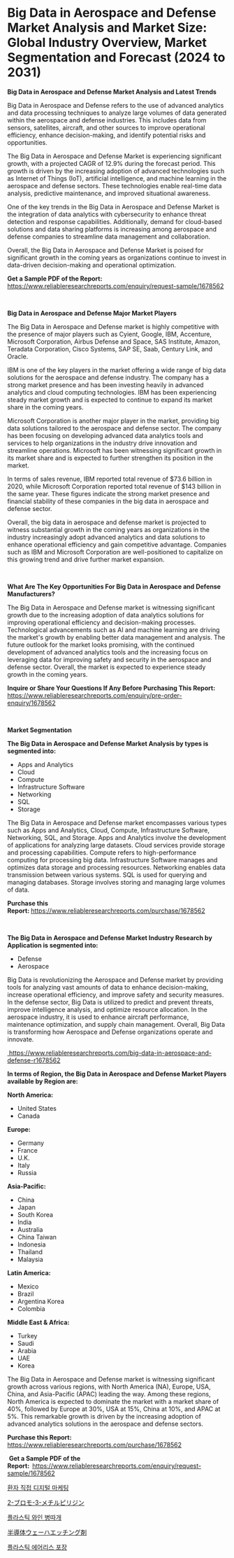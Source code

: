<p><h1>Big Data in Aerospace and Defense Market Analysis and Market Size: Global Industry Overview, Market Segmentation and Forecast (2024 to 2031)</h1></p><p><strong>Big Data in Aerospace and Defense Market Analysis and Latest Trends</strong></p>
<p><p>Big Data in Aerospace and Defense refers to the use of advanced analytics and data processing techniques to analyze large volumes of data generated within the aerospace and defense industries. This includes data from sensors, satellites, aircraft, and other sources to improve operational efficiency, enhance decision-making, and identify potential risks and opportunities.</p><p>The Big Data in Aerospace and Defense Market is experiencing significant growth, with a projected CAGR of 12.9% during the forecast period. This growth is driven by the increasing adoption of advanced technologies such as Internet of Things (IoT), artificial intelligence, and machine learning in the aerospace and defense sectors. These technologies enable real-time data analysis, predictive maintenance, and improved situational awareness.</p><p>One of the key trends in the Big Data in Aerospace and Defense Market is the integration of data analytics with cybersecurity to enhance threat detection and response capabilities. Additionally, demand for cloud-based solutions and data sharing platforms is increasing among aerospace and defense companies to streamline data management and collaboration.</p><p>Overall, the Big Data in Aerospace and Defense Market is poised for significant growth in the coming years as organizations continue to invest in data-driven decision-making and operational optimization.</p></p>
<p><strong>Get a Sample PDF of the Report:&nbsp;</strong> <a href="https://www.reliableresearchreports.com/enquiry/request-sample/1678562">https://www.reliableresearchreports.com/enquiry/request-sample/1678562</a></p>
<p>&nbsp;</p>
<p><strong>Big Data in Aerospace and Defense Major Market Players</strong></p>
<p><p>The Big Data in Aerospace and Defense market is highly competitive with the presence of major players such as Cyient, Google, IBM, Accenture, Microsoft Corporation, Airbus Defense and Space, SAS Institute, Amazon, Teradata Corporation, Cisco Systems, SAP SE, Saab, Century Link, and Oracle. </p><p>IBM is one of the key players in the market offering a wide range of big data solutions for the aerospace and defense industry. The company has a strong market presence and has been investing heavily in advanced analytics and cloud computing technologies. IBM has been experiencing steady market growth and is expected to continue to expand its market share in the coming years.</p><p>Microsoft Corporation is another major player in the market, providing big data solutions tailored to the aerospace and defense sector. The company has been focusing on developing advanced data analytics tools and services to help organizations in the industry drive innovation and streamline operations. Microsoft has been witnessing significant growth in its market share and is expected to further strengthen its position in the market.</p><p>In terms of sales revenue, IBM reported total revenue of $73.6 billion in 2020, while Microsoft Corporation reported total revenue of $143 billion in the same year. These figures indicate the strong market presence and financial stability of these companies in the big data in aerospace and defense sector.</p><p>Overall, the big data in aerospace and defense market is projected to witness substantial growth in the coming years as organizations in the industry increasingly adopt advanced analytics and data solutions to enhance operational efficiency and gain competitive advantage. Companies such as IBM and Microsoft Corporation are well-positioned to capitalize on this growing trend and drive further market expansion.</p></p>
<p>&nbsp;</p>
<p><strong>What Are The Key Opportunities For Big Data in Aerospace and Defense Manufacturers?</strong></p>
<p><p>The Big Data in Aerospace and Defense market is witnessing significant growth due to the increasing adoption of data analytics solutions for improving operational efficiency and decision-making processes. Technological advancements such as AI and machine learning are driving the market's growth by enabling better data management and analysis. The future outlook for the market looks promising, with the continued development of advanced analytics tools and the increasing focus on leveraging data for improving safety and security in the aerospace and defense sector. Overall, the market is expected to experience steady growth in the coming years.</p></p>
<p><strong>Inquire or Share Your Questions If Any Before Purchasing This Report:</strong> <a href="https://www.reliableresearchreports.com/enquiry/pre-order-enquiry/1678562">https://www.reliableresearchreports.com/enquiry/pre-order-enquiry/1678562</a></p>
<p>&nbsp;</p>
<p><strong>Market Segmentation</strong></p>
<p><strong>The Big Data in Aerospace and Defense Market Analysis by types is segmented into:</strong></p>
<p><ul><li>Apps and Analytics</li><li>Cloud</li><li>Compute</li><li>Infrastructure Software</li><li>Networking</li><li>SQL</li><li>Storage</li></ul></p>
<p><p>The Big Data in Aerospace and Defense market encompasses various types such as Apps and Analytics, Cloud, Compute, Infrastructure Software, Networking, SQL, and Storage. Apps and Analytics involve the development of applications for analyzing large datasets. Cloud services provide storage and processing capabilities. Compute refers to high-performance computing for processing big data. Infrastructure Software manages and optimizes data storage and processing resources. Networking enables data transmission between various systems. SQL is used for querying and managing databases. Storage involves storing and managing large volumes of data.</p></p>
<p><strong>Purchase this Report:&nbsp;</strong><a href="https://www.reliableresearchreports.com/purchase/1678562">https://www.reliableresearchreports.com/purchase/1678562</a></p>
<p>&nbsp;</p>
<p><strong>The Big Data in Aerospace and Defense Market Industry Research by Application is segmented into:</strong></p>
<p><ul><li>Defense</li><li>Aerospace</li></ul></p>
<p><p>Big Data is revolutionizing the Aerospace and Defense market by providing tools for analyzing vast amounts of data to enhance decision-making, increase operational efficiency, and improve safety and security measures. In the defense sector, Big Data is utilized to predict and prevent threats, improve intelligence analysis, and optimize resource allocation. In the aerospace industry, it is used to enhance aircraft performance, maintenance optimization, and supply chain management. Overall, Big Data is transforming how Aerospace and Defense organizations operate and innovate.</p></p>
<p><a href="https://www.reliableresearchreports.com/big-data-in-aerospace-and-defense-r1678562">&nbsp;https://www.reliableresearchreports.com/big-data-in-aerospace-and-defense-r1678562</a></p>
<p><strong>In terms of Region, the Big Data in Aerospace and Defense Market Players available by Region are:</strong></p>
<p>
    <p> <strong> North America: </strong>
        <ul>
            <li>United States</li>
            <li>Canada</li>
        </ul>
        </p> 
    <p> <strong> Europe: </strong>
        <ul>
            <li>Germany</li>
            <li>France</li>
            <li>U.K.</li>
            <li>Italy</li>
            <li>Russia</li>
        </ul>
        </p> 
    <p> <strong> Asia-Pacific: </strong>
        <ul>
            <li>China</li>
            <li>Japan</li>
            <li>South Korea</li>
            <li>India</li>
            <li>Australia</li>
            <li>China Taiwan</li>
            <li>Indonesia</li>
            <li>Thailand</li>
            <li>Malaysia</li>
        </ul>
        </p> 
    <p> <strong> Latin America: </strong>
        <ul>
            <li>Mexico</li>
            <li>Brazil</li>
            <li>Argentina Korea</li>
            <li>Colombia</li>
        </ul>
        </p> 
    <p> <strong> Middle East & Africa: </strong>
        <ul>
            <li>Turkey</li>
            <li>Saudi</li>
            <li>Arabia</li>
            <li>UAE</li>
            <li>Korea</li>
        </ul>
    </p>
    </p>
<p><p>The Big Data in Aerospace and Defense market is witnessing significant growth across various regions, with North America (NA), Europe, USA, China, and Asia-Pacific (APAC) leading the way. Among these regions, North America is expected to dominate the market with a market share of 40%, followed by Europe at 30%, USA at 15%, China at 10%, and APAC at 5%. This remarkable growth is driven by the increasing adoption of advanced analytics solutions in the aerospace and defense sectors.</p></p>
<p><strong>Purchase this Report: </strong><a href="https://www.reliableresearchreports.com/purchase/1678562">https://www.reliableresearchreports.com/purchase/1678562</a></p>
<p>&nbsp;<strong>Get a Sample PDF of the Report:&nbsp;&nbsp;</strong><a href="https://www.reliableresearchreports.com/enquiry/request-sample/1678562">https://www.reliableresearchreports.com/enquiry/request-sample/1678562</a></p>
<p><strong></strong></p>
<p><p><a href="https://github.com/TimmyMann6767/Market-Research-Report-List-2/blob/main/780763093416.md">환자 직접 디지털 마케팅</a></p><p><a href="https://medium.com/@frankfurter35566/2-%E3%83%95%E3%83%AD%E3%83%A2-3-%E3%83%A1%E3%83%81%E3%83%AB%E3%83%94%E3%83%AA%E3%82%B8%E3%83%B3%E5%B8%82%E5%A0%B4%E3%81%AF-%E5%B8%82%E5%A0%B4%E3%82%B7%E3%82%A7%E3%82%A2-%E3%82%B5%E3%82%A4%E3%82%BA-2031%E5%B9%B4%E3%81%BE%E3%81%A7%E3%81%AE%E4%BA%88%E6%B8%AC%E3%81%AB%E7%84%A6%E7%82%B9%E3%82%92%E5%BD%93%E3%81%A6%E3%81%A6%E3%81%84%E3%81%BE%E3%81%99-a328d740eecb">2-ブロモ-3-メチルピリジン</a></p><p><a href="https://medium.com/@treyhettinger2023/%ED%94%8C%EB%9D%BC%EC%8A%A4%ED%8B%B1-%EC%99%80%EC%9D%B8%EB%B3%91-%EC%98%A4%ED%94%84%EB%84%88-%EC%8B%9C%EC%9E%A5%EC%9D%80-%EC%8B%9C%EC%9E%A5-%EC%A0%90%EC%9C%A0%EC%9C%A8-%EC%8B%9C%EC%9E%A5-%ED%8A%B8%EB%A0%8C%EB%93%9C-%EB%B0%8F-%EC%8B%9C%EC%9E%A5-%EC%84%B1%EC%9E%A5%EC%97%90-%EB%8C%80%ED%95%9C-%EC%A0%95%EB%B3%B4%EB%A5%BC-%EC%A0%9C%EA%B3%B5%ED%95%A9%EB%8B%88%EB%8B%A4-42acd3e9c866">플라스틱 와인 병따개</a></p><p><a href="https://medium.com/@elishelacruz56456/%E5%8D%8A%E5%B0%8E%E4%BD%93%E3%82%A6%E3%82%A8%E3%83%8F%E3%83%BC%E8%96%84%E8%86%9C%E9%99%A4%E5%8E%BB%E5%89%A4%E5%B8%82%E5%A0%B4%E5%88%86%E6%9E%90-%E3%81%9D%E3%81%AEcagr-%E5%B8%82%E5%A0%B4%E3%82%BB%E3%82%B0%E3%83%A1%E3%83%B3%E3%83%86%E3%83%BC%E3%82%B7%E3%83%A7%E3%83%B3-%E3%81%8A%E3%82%88%E3%81%B3%E3%82%B0%E3%83%AD%E3%83%BC%E3%83%90%E3%83%AB%E7%94%A3%E6%A5%AD%E6%A6%82%E8%A6%81-80aa9c401161">半導体ウェーハエッチング剤</a></p><p><a href="https://medium.com/@sophieinleeds/2024%EB%85%84%EB%B6%80%ED%84%B0-2031%EB%85%84%EA%B9%8C%EC%A7%80-%EC%98%88%EC%83%81%EB%90%98%EB%8A%94-%ED%94%8C%EB%9D%BC%EC%8A%A4%ED%8B%B1-%EC%97%90%EC%96%B4%EB%A6%AC%EC%8A%A4-%ED%8F%AC%EC%9E%A5-%EC%8B%9C%EC%9E%A5-%EB%B6%84%EC%84%9D-%EB%B0%8F-%EA%B7%9C%EB%AA%A8-%EC%98%88%EC%B8%A1-941168dc98ab">플라스틱 에어리스 포장</a></p></p>